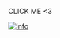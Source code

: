 CLICK ME <3

[![info](https://images.freeimages.com/images/premium/previews/3540/35400170-super-secret-plan-book.jpg)](https://www.youtube.com/watch?v=BD0zrTFRLEw)
